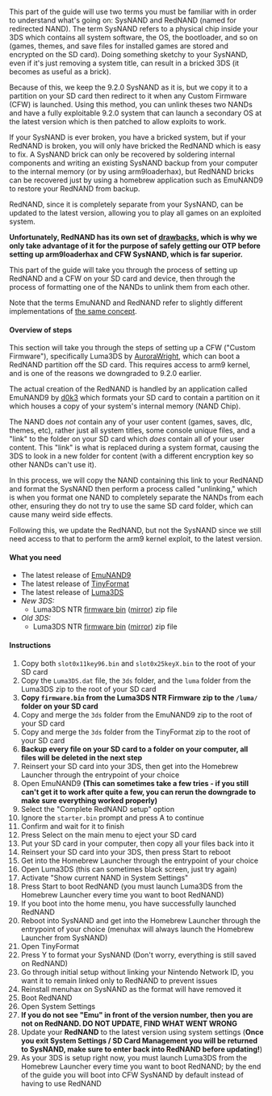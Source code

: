 This part of the guide will use two terms you must be familiar with in order to understand what's going on: SysNAND and RedNAND (named for redirected NAND). The term SysNAND refers to a physical chip inside your 3DS which contains all system software, the OS, the bootloader, and so on (games, themes, and save files for installed games are stored and encrypted on the SD card). Doing something sketchy to your SysNAND, even if it's just removing a system title, can result in a bricked 3DS (it becomes as useful as a brick).

Because of this, we keep the 9.2.0 SysNAND as it is, but we copy it to a partition on your SD card then redirect to it when any Custom Firmware (CFW) is launched. Using this method, you can unlink theses two NANDs and have a fully exploitable 9.2.0 system that can launch a secondary OS at the latest version which is then patched to allow exploits to work.

If your SysNAND is ever broken, you have a bricked system, but if your RedNAND is broken, you will only have bricked the RedNAND which is easy to fix. A SysNAND brick can only be recovered by soldering internal components and writing an existing SysNAND backup from your computer to the internal memory (or by using arm9loaderhax), but RedNAND bricks can be recovered just by using a homebrew application such as EmuNAND9 to restore your RedNAND from backup.

RedNAND, since it is completely separate from your SysNAND, can be updated to the latest version, allowing you to play all games on an exploited system.

**Unfortunately, RedNAND has its own set of [drawbacks](https://www.reddit.com/r/3dshacks/comments/49qj9w/arm9loaderhax_if_you_dont_like_sysnand_permahax/d0ud80d), which is why we only take advantage of it for the purpose of safely getting our OTP before setting up arm9loaderhax and CFW SysNAND, which is far superior.**

This part of the guide will take you through the process of setting up RedNAND and a CFW on your SD card and device, then through the process of formatting one of the NANDs to unlink them from each other.

Note that the terms EmuNAND and RedNAND refer to slightly different implementations of [the same concept](http://3dbrew.org/wiki/NAND_Redirection).

#### Overview of steps

This section will take you through the steps of setting up a CFW ("Custom Firmware"), specifically Luma3DS by [AuroraWright](https://github.com/AuroraWright/), which can boot a RedNAND partition off the SD card. This requires access to arm9 kernel, and is one of the reasons we downgraded to 9.2.0 earlier.

The actual creation of the RedNAND is handled by an application called EmuNAND9 by [d0k3](https://github.com/d0k3/) which formats your SD card to contain a partition on it which houses a copy of your system's internal memory (NAND Chip).

The NAND does *not* contain any of your user content (games, saves, dlc, themes, etc), rather just all system titles, some console unique files, and a "link" to the folder on your SD card which *does* contain all of your user content. This "link" is what is replaced during a system format, causing the 3DS to look in a new folder for content (with a different encryption key so other NANDs can't use it).

In this process, we will copy the NAND containing this link to your RedNAND and format the SysNAND then perform a process called "unlinking," which is when you format one NAND to completely separate the NANDs from each other, ensuring they do not try to use the same SD card folder, which can cause many weird side effects.

Following this, we update the RedNAND, but not the SysNAND since we still need access to that to perform the arm9 kernel exploit, to the latest version.

#### What you need

* The latest release of [EmuNAND9](https://github.com/d0k3/EmuNAND9/releases)
* The latest release of [TinyFormat](https://github.com/javimadgit/TinyFormat/releases)
* The latest release of [Luma3DS](https://github.com/AuroraWright/Luma3DS/releases)
* *New 3DS:*
    + Luma3DS NTR [firmware bin](https://mega.nz/#!p0tTDJIQ!aikEtlvB8cjq-aJG9jC6GKx4uvlwN6oI9X2m1OY_ylE) ([mirror](https://drive.google.com/file/d/0BzPfvjeuhqoDM016eHZBQV95anc/view?usp=sharing)) zip file
* *Old 3DS:*
    + Luma3DS NTR [firmware bin](https://mega.nz/#!04lmVQxD!7IMsl4ChzKhkEaPXhCvEPmbEq_PpD9i06EzrIjtVSIQ) ([mirror](https://drive.google.com/file/d/0BzPfvjeuhqoDVFhnaVNzMlR4SVk/view?usp=sharing)) zip file

#### Instructions

1. Copy both `slot0x11key96.bin` and `slot0x25keyX.bin` to the root of your SD card
2. Copy the `Luma3DS.dat` file, the `3ds` folder, and the `luma` folder from the Luma3DS zip to the root of your SD card
3. **Copy `firmware.bin` from the Luma3DS NTR Firmware zip to the `/luma/` folder on your SD card**
1. Copy and merge the `3ds` folder from the EmuNAND9 zip to the root of your SD card
2. Copy and merge the `3ds` folder from the TinyFormat zip to the root of your SD card
3. **Backup every file on your SD card to a folder on your computer, all files will be deleted in the next step**
4. Reinsert your SD card into your 3DS, then get into the Homebrew Launcher through the entrypoint of your choice
5. Open EmuNAND9 **(This can sometimes take a few tries - if you still can't get it to work after quite a few, you can rerun the downgrade to make sure everything worked properly)**
6. Select the "Complete RedNAND setup" option
9. Ignore the `starter.bin` prompt and press A to continue
9. Confirm and wait for it to finish
8. Press Select on the main menu to eject your SD card
9. Put your SD card in your computer, then copy all your files back into it
10. Reinsert your SD card into your 3DS, then press Start to reboot
11. Get into the Homebrew Launcher through the entrypoint of your choice
12. Open Luma3DS (this can sometimes black screen, just try again)
14. Activate "Show current NAND in System Settings"
15. Press Start to boot RedNAND (you must launch Luma3DS from the Homebrew Launcher every time you want to boot RedNAND)
13. If you boot into the home menu, you have successfully launched RedNAND
16. Reboot into SysNAND and get into the Homebrew Launcher through the entrypoint of your choice (menuhax will always launch the Homebrew Launcher from SysNAND)
17. Open TinyFormat
18. Press Y to format your SysNAND (Don't worry, everything is still saved on RedNAND)
19. Go through initial setup without linking your Nintendo Network ID, you want it to remain linked only to RedNAND to prevent issues
19. Reinstall menuhax on SysNAND as the format will have removed it
14. Boot RedNAND
14. Open System Settings
13. **If you do not see "Emu" in front of the version number, then you are not on RedNAND. DO NOT UPDATE, FIND WHAT WENT WRONG**
10. Update your **RedNAND** to the latest version using system settings (**Once you exit System Settings / SD Card Management you will be returned to SysNAND, make sure to enter back into RedNAND before updating!**)
15. As your 3DS is setup right now, you must launch Luma3DS from the Homebrew Launcher every time you want to boot RedNAND; by the end of the guide you will boot into CFW SysNAND by default instead of having to use RedNAND
